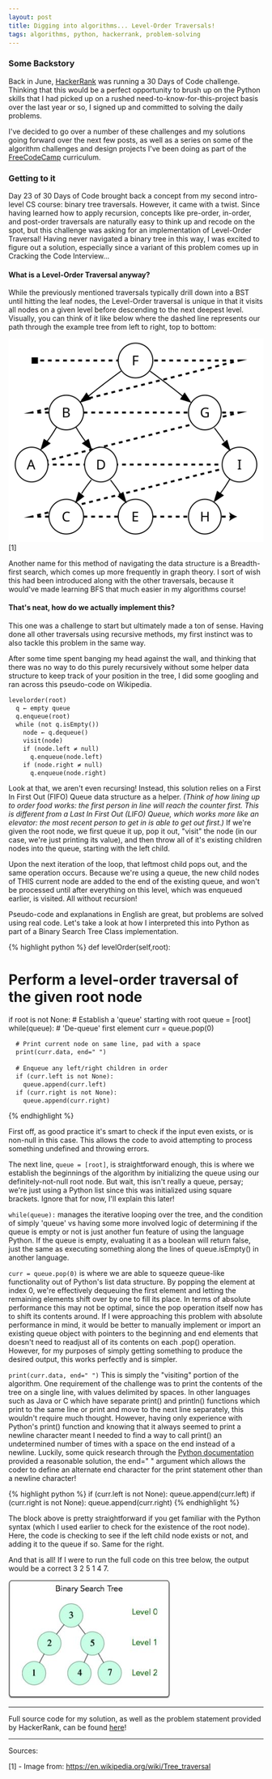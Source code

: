```yaml
---
layout: post
title: Digging into algorithms... Level-Order Traversals!
tags: algorithms, python, hackerrank, problem-solving
---
```


### Some Backstory
Back in June, [HackerRank](http://www.hackerrank.com) was running a 30 Days of Code challenge. Thinking that this would be a perfect opportunity to brush up on the Python skills that I had picked up on a rushed need-to-know-for-this-project basis over the last year or so, I signed up and committed to solving the daily problems.

I've decided to go over a number of these challenges and my solutions going forward over the next few posts, as well as a series on some of the algorithm challenges and design projects I've been doing as part of the [FreeCodeCamp](http://www.freecodecamp.com) curriculum.

### Getting to it
Day 23 of 30 Days of Code brought back a concept from my second intro-level CS course: binary tree traversals. However, it came with a twist. Since having learned how to apply recursion, concepts like pre-order, in-order, and post-order traversals are naturally easy to think up and recode on the spot, but this challenge was asking for an implementation of Level-Order Traversal! Having never navigated a binary tree in this way, I was excited to figure out a solution, especially since a variant of this problem comes up in Cracking the Code Interview...

#### What is a Level-Order Traversal anyway?
While the previously mentioned traversals typically drill down into a BST until hitting the leaf nodes, the Level-Order traversal is unique in that it visits all nodes on a given level before descending to the next deepest level. Visually, you can think of it like below where the dashed line represents our path through the example tree from left to right, top to bottom:

![BFS Diagram](/images/Sorted_binary_tree_breadth-first_traversal.svg "BFS Diagram")
[1]

Another name for this method of navigating the data structure is a Breadth-first search, which comes up more frequently in graph theory. I sort of wish this had been introduced along with the other traversals, because it would've made learning BFS that much easier in my algorithms course!

#### That's neat, how do we actually implement this?
This one was a challenge to start but ultimately made a ton of sense. Having done all other traversals using recursive methods, my first instinct was to also tackle this problem in the same way.

After some time spent banging my head against the wall, and thinking that there was no way to do this purely recursively without some helper data structure to keep track of your position in the tree, I did some googling and ran across this pseudo-code on Wikipedia.

```
levelorder(root)
  q ← empty queue
  q.enqueue(root)
  while (not q.isEmpty())
    node ← q.dequeue()
    visit(node)
    if (node.left ≠ null)
      q.enqueue(node.left)
    if (node.right ≠ null)
      q.enqueue(node.right)
```

Look at that, we aren't even recursing! Instead, this solution relies on a First In First Out (FIFO) Queue data structure as a helper. *(Think of how lining up to order food works: the first person in line will reach the counter first. This is different from a Last In First Out (LIFO) Queue, which works more like an elevator: the most recent person to get in is able to get out first.)* If we're given the root node, we first queue it up, pop it out, "visit" the node (in our case, we're just printing its value), and then throw all of it's existing children nodes into the queue, starting with the left child.

Upon the next iteration of the loop, that leftmost child pops out, and the same operation occurs. Because we're using a queue, the new child nodes of THIS current node are added to the end of the existing queue, and won't be processed until after everything on this level, which was enqueued earlier, is visited. All without recursion!

Pseudo-code and explanations in English are great, but problems are solved using real code. Let's take a look at how I interpreted this into Python as part of a Binary Search Tree Class implementation.

{% highlight python %}
def levelOrder(self,root):
  # Perform a level-order traversal of the given root node
  if root is not None:
    # Establish a 'queue' starting with root
    queue = [root]
    while(queue):
      # 'De-queue' first element
      curr = queue.pop(0)

      # Print current node on same line, pad with a space
      print(curr.data, end=" ")

      # Enqueue any left/right children in order
      if (curr.left is not None):
        queue.append(curr.left)
      if (curr.right is not None):
        queue.append(curr.right)
{% endhighlight %}

First off, as good practice it's smart to check if the input even exists, or is non-null in this case. This allows the code to avoid attempting to process something undefined and throwing errors.

The next line, `queue = [root]`, is straightforward enough, this is where we establish the beginnings of the algorithm by initializing the queue using our definitely-not-null root node. But wait, this isn't really a queue, persay; we're just using a Python list since this was initialized using square brackets. Ignore that for now, I'll explain this later!

`while(queue):` manages the iterative looping over the tree, and the condition of simply 'queue' vs having some more involved logic of determining if the queue is empty or not is just another fun feature of using the language Python. If the queue is empty, evaluating it as a boolean will return false, just the same as executing something along the lines of queue.isEmpty() in another language.

`curr = queue.pop(0)` is where we are able to squeeze queue-like functionality out of Python's list data structure. By popping the element at index 0, we're effectively dequeuing the first element and letting the remaining elements shift over by one to fill its place. In terms of absolute performance this may not be optimal, since the pop operation itself now has to shift its contents around. If I were approaching this problem with absolute performance in mind, it would be better to manually implement or import an existing queue object with pointers to the beginning and end elements that doesn't need to readjust all of its contents on each .pop() operation. However, for my purposes of simply getting something to produce the desired output, this works perfectly and is simpler.

`print(curr.data, end=" ")` This is simply the "visiting" portion of the algorithm. One requirement of the challenge was to print the contents of the tree on a single line, with values delimited by spaces. In other languages such as Java or C which have separate print() and println() functions which print to the same line or print and move to the next line separately, this wouldn't require much thought. However, having only experience with Python's print() function and knowing that it always seemed to print a newline character meant I needed to find a way to call print() an undetermined number of times with a space on the end instead of a newline. Luckily, some quick research through the [Python documentation](https://docs.python.org/3/tutorial/inputoutput.html) provided a reasonable solution, the end=" " argument which allows the coder to define an alternate end character for the print statement other than a newline character!

{% highlight python %}
if (curr.left is not None):
  queue.append(curr.left)
if (curr.right is not None):
  queue.append(curr.right)
{% endhighlight %}

The block above is pretty straightforward if you get familiar with the Python syntax (which I used earlier to check for the existence of the root node). Here, the code is checking to see if the left child node exists or not, and adding it to the queue if so. Same for the right.

And that is all! If I were to run the full code on this tree below, the output would be a correct 3 2 5 1 4 7.

![Example](/images/bstexample.jpg "Example")

----

Full source code for my solution, as well as the problem statement provided by HackerRank, can be found [here](https://github.com/stern-shawn/HackerRank/tree/master/30DaysOfCode/23%20-%20BST%20Level-Order%20Traversal)!

----

Sources:

[1] - Image from: <https://en.wikipedia.org/wiki/Tree_traversal>
